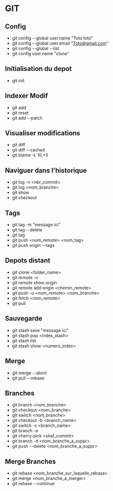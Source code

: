 # GIT


## Config

- git config --global user.name "Toto toto"
- git config --global user.email "Toto@gmail.com"
- git config --global --list
- git config user.name "clone"


## Initialisation du depot

- git init


## Indexer Modif

- git add <files>
- git reset <files>
- git add --patch

## Visualiser modifications

- git diff <files>
- git diff --cached <files>
- git blame -L 10,+5 <file> 


## Naviguer dans l'historique

- git log -n <nbr_commit>
- git log <nom_branche>
- git show <SHA1>
- git checkout <SHA1>


## Tags
- git tag <nom> -m "message ici"
- git tag --delete <nom>
- git tag
- git push <nom_remote> <nom_tag>
- git push origin --tags


## Depots distant

- git clone <remote> <folder_name>
- git remote -v
- git remote show origin
- git remote add origin <chemin_remote>
- git push -u <nom_remote> <nom_branche>
- git fetch <nom_remote>
- git pull

## Sauvegarde
- git stash save "message ici"
- git stash pop <index_stash>
- git stash list
- git stash show <numero_index>

## Merge
- git merge --abort
- git pull --rebase


## Branches
- git branch <nom_branche>
- git checkout <nom_branche>
- git switch <nom_branche>
- git checkout -b <branch_name>
- git switch -c <branch_name>
- git branch -a
- git cherry-pick <sha1_commit>
- git branch -d <nom_branche_a_suppr>
- git push --delete <nom_branche_a_suppr>

## Merge Branches
- git rebase <nom_branche_sur_laquelle_rebase>
- git merge <nom_branche_a_merger>
- git rebase --continue










